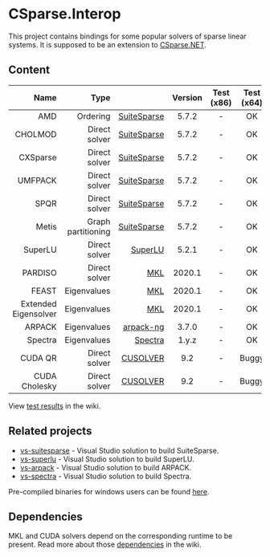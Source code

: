 # CSparse.Interop

This project contains bindings for some popular solvers of sparse linear systems. It is supposed to be an extension to [CSparse.NET](https://github.com/wo80/CSparse.NET).

## Content

| Name      | Type |          | Version | Test (x86)  | Test (x64) |
|----------:|-----:|---------:|:-------:|:-----------:|:----------:|
| AMD     | Ordering      | [SuiteSparse](https://github.com/DrTimothyAldenDavis/SuiteSparse) | 5.7.2 | - | OK |
| CHOLMOD | Direct solver | [SuiteSparse](https://github.com/DrTimothyAldenDavis/SuiteSparse) | 5.7.2 | - | OK |
| CXSparse | Direct solver | [SuiteSparse](https://github.com/DrTimothyAldenDavis/SuiteSparse) | 5.7.2 | - | OK |
| UMFPACK | Direct solver | [SuiteSparse](https://github.com/DrTimothyAldenDavis/SuiteSparse) | 5.7.2 | - | OK |
| SPQR    | Direct solver | [SuiteSparse](https://github.com/DrTimothyAldenDavis/SuiteSparse) | 5.7.2 | - | OK |
| Metis   | Graph partitioning | [SuiteSparse](https://github.com/DrTimothyAldenDavis/SuiteSparse) | 5.7.2 | - | OK |
| SuperLU | Direct solver | [SuperLU](https://github.com/xiaoyeli/superlu) | 5.2.1 | - | OK |
| PARDISO | Direct solver | [MKL](https://software.intel.com/en-us/mkl-developer-reference-c-intel-mkl-pardiso-parallel-direct-sparse-solver-interface) | 2020.1 | - | OK |
| FEAST   | Eigenvalues   | [MKL](https://software.intel.com/en-us/mkl-developer-reference-c-the-feast-algorithm) | 2020.1 | - | OK |
| Extended Eigensolver | Eigenvalues   | [MKL](https://software.intel.com/en-us/mkl-developer-reference-c-extended-eigensolver-interfaces-for-extremal-eigenvalues/singular-values) | 2020.1 | - | OK |
| ARPACK  | Eigenvalues   | [arpack-ng](https://github.com/opencollab/arpack-ng) | 3.7.0 | - | OK |
| Spectra  | Eigenvalues   | [Spectra](https://github.com/yixuan/spectra) | 1.y.z | - | OK |
| CUDA QR       | Direct solver | [CUSOLVER](https://developer.nvidia.com/cusolver) | 9.2 | - | Buggy |
| CUDA Cholesky | Direct solver | [CUSOLVER](https://developer.nvidia.com/cusolver) | 9.2 | - | Buggy |

View [test results](https://github.com/wo80/csparse-interop/wiki/Test-Results) in the wiki.

## Related projects

* [vs-suitesparse](https://github.com/wo80/vs-suitesparse/) - Visual Studio solution to build SuiteSparse.
* [vs-superlu](https://github.com/wo80/vs-superlu/) - Visual Studio solution to build SuperLU.
* [vs-arpack](https://github.com/wo80/vs-arpack/) - Visual Studio solution to build ARPACK.
* [vs-spectra](https://github.com/wo80/vs-spectra/) - Visual Studio solution to build Spectra.

Pre-compiled binaries for windows users can be found [here](http://wo80.bplaced.net/math/packages.html).

## Dependencies

MKL and CUDA solvers depend on the corresponding runtime to be present. Read more about those [dependencies](https://github.com/wo80/csparse-interop/wiki/Dependencies) in the wiki.
